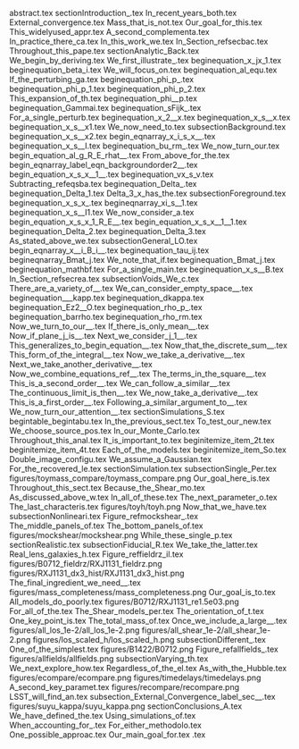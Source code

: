 abstract.tex
sectionIntroduction_.tex
In_recent_years_both.tex
External_convergence.tex
Mass_that_is_not.tex
Our_goal_for_this.tex
This_widelyused_appr.tex
A_second_complementa.tex
In_practice_there_ca.tex
In_this_work_we.tex
In_Section_refsecbac.tex
Throughout_this_pape.tex
sectionAnalytic_Back.tex
We_begin_by_deriving.tex
We_first_illustrate_.tex
beginequation_x_jx_1.tex
beginequation_beta_i.tex
We_will_focus_on.tex
beginequation_al_equ.tex
If_the_perturbing_ga.tex
beginequation_phi_p_.tex
beginequation_phi_p_1.tex
beginequation_phi_p_2.tex
This_expansion_of_th.tex
beginequation_phi__p.tex
beginequation_Gammai.tex
beginequation_sFijk_.tex
For_a_single_perturb.tex
beginequation_x_2__x.tex
beginequation_x_s__x.tex
beginequation_x_s__x1.tex
We_now_need_to.tex
subsectionBackground.tex
beginequation_x_s__x2.tex
begin_eqnarray_x_i_s_x__.tex
beginequation_x_s__I.tex
beginequation_bu_rm_.tex
We_now_turn_our.tex
begin_equation_al_g_R_E_rhat__.tex
From_above_for_the.tex
begin_eqnarray_label_eqn_backgroundorder2__.tex
begin_equation_x_s_x__1__.tex
beginequation_vx_s_v.tex
Subtracting_refeqsba.tex
beginequation_Delta_.tex
beginequation_Delta_1.tex
Delta_3_x_has_the.tex
subsectionForeground.tex
beginequation_x_s_x_.tex
begineqnarray_xi_s__1.tex
beginequation_x_s__I1.tex
We_now_consider_a.tex
begin_equation_x_s_x_1_R_E__.tex
begin_equation_x_s_x__1__1.tex
beginequation_Delta_2.tex
beginequation_Delta_3.tex
As_stated_above_we.tex
subsectionGeneral_LO.tex
begin_eqnarray_x__i_B_i__.tex
beginequation_tau_ij.tex
begineqnarray_Bmat_j.tex
We_note_that_if.tex
beginequation_Bmat_j.tex
beginequation_mathbf.tex
For_a_single_main.tex
beginequation_x_s__B.tex
In_Section_refsecrea.tex
subsectionVoids_We_c.tex
There_are_a_variety_of__.tex
We_can_consider_empty_space__.tex
beginequation___kapp.tex
beginequation_dkappa.tex
beginequation_Ez2__O.tex
beginequation_rho_p_.tex
beginequation_barrho.tex
beginequation_rho_rm.tex
Now_we_turn_to_our__.tex
If_there_is_only_mean__.tex
Now_if_plane_j_is__.tex
Next_we_consider_j_1__.tex
This_generalizes_to_begin_equation__.tex
Now_that_the_discrete_sum__.tex
This_form_of_the_integral__.tex
Now_we_take_a_derivative__.tex
Next_we_take_another_derivative__.tex
Now_we_combine_equations_ref__.tex
The_terms_in_the_square__.tex
This_is_a_second_order__.tex
We_can_follow_a_similar__.tex
The_continuous_limit_is_then__.tex
We_now_take_a_derivative__.tex
This_is_a_first_order__.tex
Following_a_similar_argument_to__.tex
We_now_turn_our_attention__.tex
sectionSimulations_S.tex
begintable_begintabu.tex
In_the_previous_sect.tex
To_test_our_new.tex
We_choose_source_pos.tex
In_our_Monte_Carlo.tex
Throughout_this_anal.tex
It_is_important_to.tex
beginitemize_item_2t.tex
beginitemize_item_4t.tex
Each_of_the_models.tex
beginitemize_item_So.tex
Double_image_configu.tex
We_assume_a_Gaussian.tex
For_the_recovered_le.tex
sectionSimulation.tex
subsectionSingle_Per.tex
figures/toymass_compare/toymass_compare.png
Our_goal_here_is.tex
Throughout_this_sect.tex
Because_the_Shear_mo.tex
As_discussed_above_w.tex
In_all_of_these.tex
The_next_parameter_o.tex
The_last_characteris.tex
figures/toyh/toyh.png
Now_that_we_have.tex
subsectionNonlineari.tex
Figure_refmockshear_.tex
The_middle_panels_of.tex
The_bottom_panels_of.tex
figures/mockshear/mockshear.png
While_these_single_p.tex
sectionRealistic.tex
subsectionFiducial_R.tex
We_take_the_latter.tex
Real_lens_galaxies_h.tex
Figure_reffieldrz_il.tex
figures/B0712_fieldrz/RXJ1131_fieldrz.png
figures/RXJ1131_dx3_hist/RXJ1131_dx3_hist.png
The_final_ingredient_we_need__.tex
figures/mass_completeness/mass_completeness.png
Our_goal_is_to.tex
All_models_do_poorly.tex
figures/B0712/RXJ1131_re1.5e03.png
For_all_of_the.tex
The_Shear_models_per.tex
The_orientation_of_t.tex
One_key_point_is.tex
The_total_mass_of.tex
Once_we_include_a_large__.tex
figures/all_los_1e-2/all_los_1e-2.png
figures/all_shear_1e-2/all_shear_1e-2.png
figures/los_scaled_h/los_scaled_h.png
subsectionDifferent_.tex
One_of_the_simplest.tex
figures/B1422/B0712.png
Figure_refallfields_.tex
figures/allfields/allfields.png
subsectionVarying_th.tex
We_next_explore_how.tex
Regardless_of_the_el.tex
As_with_the_Hubble.tex
figures/ecompare/ecompare.png
figures/timedelays/timedelays.png
A_second_key_paramet.tex
figures/recompare/recompare.png
LSST_will_find_an.tex
subsection_External_Convergence_label_sec__.tex
figures/suyu_kappa/suyu_kappa.png
sectionConclusions_A.tex
We_have_defined_the.tex
Using_simulations_of.tex
When_accounting_for_.tex
For_either_methodolo.tex
One_possible_approac.tex
Our_main_goal_for.tex
.tex
